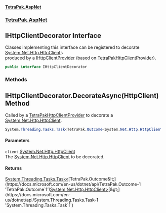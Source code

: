 #### [TetraPak.AspNet](index.md 'index')
### [TetraPak.AspNet](TetraPak_AspNet.md 'TetraPak.AspNet')
## IHttpClientDecorator Interface
Classes implementing this interface can be registered to decorate [System.Net.Http.HttpClient](https://docs.microsoft.com/en-us/dotnet/api/System.Net.Http.HttpClient 'System.Net.Http.HttpClient')s  
produced by a [IHttpClientProvider](TetraPak_AspNet_IHttpClientProvider.md 'TetraPak.AspNet.IHttpClientProvider') (based on [TetraPakHttpClientProvider](TetraPak_AspNet_TetraPakHttpClientProvider.md 'TetraPak.AspNet.TetraPakHttpClientProvider')).   
```csharp
public interface IHttpClientDecorator
```
### Methods
<a name='TetraPak_AspNet_IHttpClientDecorator_DecorateAsync(System_Net_Http_HttpClient)'></a>
## IHttpClientDecorator.DecorateAsync(HttpClient) Method
Called by a [TetraPakHttpClientProvider](TetraPak_AspNet_TetraPakHttpClientProvider.md 'TetraPak.AspNet.TetraPakHttpClientProvider') to decorate a [System.Net.Http.HttpClient](https://docs.microsoft.com/en-us/dotnet/api/System.Net.Http.HttpClient 'System.Net.Http.HttpClient').  
```csharp
System.Threading.Tasks.Task<TetraPak.Outcome<System.Net.Http.HttpClient>> DecorateAsync(System.Net.Http.HttpClient client);
```
#### Parameters
<a name='TetraPak_AspNet_IHttpClientDecorator_DecorateAsync(System_Net_Http_HttpClient)_client'></a>
`client` [System.Net.Http.HttpClient](https://docs.microsoft.com/en-us/dotnet/api/System.Net.Http.HttpClient 'System.Net.Http.HttpClient')  
The [System.Net.Http.HttpClient](https://docs.microsoft.com/en-us/dotnet/api/System.Net.Http.HttpClient 'System.Net.Http.HttpClient') to be decorated.  
  
#### Returns
[System.Threading.Tasks.Task&lt;](https://docs.microsoft.com/en-us/dotnet/api/System.Threading.Tasks.Task-1 'System.Threading.Tasks.Task`1')[TetraPak.Outcome&lt;](https://docs.microsoft.com/en-us/dotnet/api/TetraPak.Outcome-1 'TetraPak.Outcome`1')[System.Net.Http.HttpClient](https://docs.microsoft.com/en-us/dotnet/api/System.Net.Http.HttpClient 'System.Net.Http.HttpClient')[&gt;](https://docs.microsoft.com/en-us/dotnet/api/TetraPak.Outcome-1 'TetraPak.Outcome`1')[&gt;](https://docs.microsoft.com/en-us/dotnet/api/System.Threading.Tasks.Task-1 'System.Threading.Tasks.Task`1')  
  
